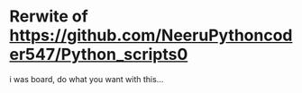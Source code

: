 # Rerwite of https://github.com/NeeruPythoncoder547/Python_scripts0

i was board, do what you want with this...